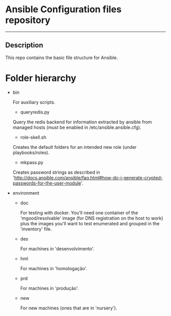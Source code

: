# Ansible Configuration files repository
---
## Description
This repo contains the basic file structure for Ansible.

# Folder hierarchy
* bin

  For auxiliary scripts.

  * queryredis.py

  Query the redis backend for information extracted by ansible from managed hosts (must be enabled in /etc/ansible.ansible.cfg).

  * role-skell.sh

  Creates the default folders for an intended new role (under playbooks/roles).

  * mkpass.py
  
  Creates password strings as described in 'http://docs.ansible.com/ansible/faq.html#how-do-i-generate-crypted-passwords-for-the-user-module'.

* environment

  * doc
    
    For testing with docker. You'll need one container of the 'mgood/resolvable' image (for DNS registration on the host to work) plus the images
you'll want to test enumerated and grouped in the 'inventory' file.
  * des

    For machines in 'desenvolvimento'.
  * hml

    For machines in 'homologação'.
  * prd

    For machines in 'produção'.
  * new

    For new machines (ones that are in 'nursery').
